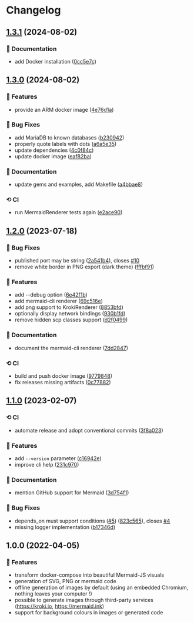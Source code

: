 # Changelog

## [1.3.1](https://github.com/derlin/docker-compose-viz-mermaid/compare/v1.3.0...v1.3.1) (2024-08-02)


### 💬 Documentation

* add Docker installation ([0cc5e7c](https://github.com/derlin/docker-compose-viz-mermaid/commit/0cc5e7c3065d527e8c9e2bdfe4a7a07cf7140d38))

## [1.3.0](https://github.com/derlin/docker-compose-viz-mermaid/compare/v1.2.0...v1.3.0) (2024-08-02)


### 🚀 Features

* provide an ARM docker image ([4e76d1a](https://github.com/derlin/docker-compose-viz-mermaid/commit/4e76d1a296a9f43bddce5c28ed9711b5075492ac))


### 🐛 Bug Fixes

* add MariaDB to known databases ([b230942](https://github.com/derlin/docker-compose-viz-mermaid/commit/b230942dcb40a67055cce15745c2ff6f668c3008))
* properly quote labels with dots ([a6a5e35](https://github.com/derlin/docker-compose-viz-mermaid/commit/a6a5e3542a8b180361d16a0920956a05a34dea4b))
* update dependencies ([4c0f84c](https://github.com/derlin/docker-compose-viz-mermaid/commit/4c0f84c7acfeff2bce023f00ee6fa603489522c6))
* update docker image ([eaf82ba](https://github.com/derlin/docker-compose-viz-mermaid/commit/eaf82ba2bb964a4762c7d9773c493f50691ddcd4))


### 💬 Documentation

* update gems and examples, add Makefile ([a4bbae8](https://github.com/derlin/docker-compose-viz-mermaid/commit/a4bbae86ae03f0462d7a4ab6e545d11db777891c))


### ⟲ CI

* run MermaidRenderer tests again ([e2ace90](https://github.com/derlin/docker-compose-viz-mermaid/commit/e2ace90eb5f1b39361142d3a29904ab73437f66c))

## [1.2.0](https://github.com/derlin/docker-compose-viz-mermaid/compare/v1.1.0...v1.2.0) (2023-07-18)


### 🐛 Bug Fixes

* published port may be string ([2a541b4](https://github.com/derlin/docker-compose-viz-mermaid/commit/2a541b40c36c610f9c79fbef93a3cf8163a24a06)), closes [#10](https://github.com/derlin/docker-compose-viz-mermaid/issues/10)
* remove white border in PNG export (dark theme) ([fffbf91](https://github.com/derlin/docker-compose-viz-mermaid/commit/fffbf91258938e3cbd6b34553c8e86fd51597c85))


### 🚀 Features

* add --debug option ([6e42f1b](https://github.com/derlin/docker-compose-viz-mermaid/commit/6e42f1bf4d5948f0b30a3ccf8d3f359b2f9fbf9c))
* add mermaid-cli renderer ([69c516e](https://github.com/derlin/docker-compose-viz-mermaid/commit/69c516e798eb449f336e0c0dd38fc07a2dd4c6ea))
* add png support to KrokiRenderer ([8853bfd](https://github.com/derlin/docker-compose-viz-mermaid/commit/8853bfda40896d83bfe4580248acaa36e2150a11))
* optionally display network bindings ([930b1fd](https://github.com/derlin/docker-compose-viz-mermaid/commit/930b1fd9530b2dd8028bcba3451f8074d7791f36))
* remove hidden scp classes support ([d2f0499](https://github.com/derlin/docker-compose-viz-mermaid/commit/d2f0499be499e538ed515a4287b24e9373a4fa5f))


### 💬 Documentation

* document the mermaid-cli renderer ([7dd2847](https://github.com/derlin/docker-compose-viz-mermaid/commit/7dd28475123565e0c10af09f8c34eaff17d35145))


### ⟲ CI

* build and push docker image ([9779848](https://github.com/derlin/docker-compose-viz-mermaid/commit/9779848febb3e3fc2bf99694fe47b26d733d21a6))
* fix releases missing artifacts ([0c77882](https://github.com/derlin/docker-compose-viz-mermaid/commit/0c77882ea2a598152a0e59d7ec507001789a1ccb))

## [1.1.0](https://github.com/derlin/docker-compose-viz-mermaid/compare/v1.0.0...v1.1.0) (2023-02-07)


### ⟲ CI

* automate release and adopt conventional commits ([3f8a023](https://github.com/derlin/docker-compose-viz-mermaid/commit/3f8a02366825b595be97851d94e75846dcbf2b13))


### 🚀 Features

* add `--version` parameter ([c16942e](https://github.com/derlin/docker-compose-viz-mermaid/commit/c16942ef38b7a22203916ac2dbeafd87d5715c93))
* improve cli help ([231c970](https://github.com/derlin/docker-compose-viz-mermaid/commit/231c97021cf20aece4437cd74a891cd26a8211c4))


### 💬 Documentation

* mention GitHub support for Mermaid ([3d754f1](https://github.com/derlin/docker-compose-viz-mermaid/commit/3d754f1f464006b39f0f6d5086f6912fc9ab6a32))


### 🐛 Bug Fixes

* depends_on must support conditions ([#5](https://github.com/derlin/docker-compose-viz-mermaid/issues/5)) ([823c565](https://github.com/derlin/docker-compose-viz-mermaid/commit/823c565d22a687761384227bdbac4c2830c6b581)), closes [#4](https://github.com/derlin/docker-compose-viz-mermaid/issues/4)
* missing logger implementation ([b17346d](https://github.com/derlin/docker-compose-viz-mermaid/commit/b17346d5c62c9468d3571774b0d28a61e279486e))

## 1.0.0 (2022-04-05)

### 🚀 Features

* transform docker-compose into beautiful Mermaid-JS visuals
* generation of SVG, PNG or mermaid code
* offline generation of images by default (using an embedded Chromium, nothing leaves your computer !)
* possible to generate images through third-party services (https://kroki.io, https://mermaid.ink)
* support for background colours in images or generated code
